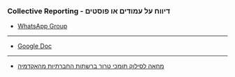 ### Collective Reporting - דיווח על עמודים או פוסטים

- [WhatsApp Group](<https://chat.whatsapp.com/IKrNlfjrV8O5tBuBMpPOmV>)

---

- [Google Doc](<https://docs.google.com/spreadsheets/d/14tRgnIlJhyrSrKA4mTGSgrvvH7U3T8CLV30mDrsNxG8/edit#gid=0>)

---

- [מחאה לסילוק תומכי טרור ברשתות החברתיות מהאקדמיה](<https://chat.whatsapp.com/GLsj5D7M3AjCv4zoWwXTON>)
